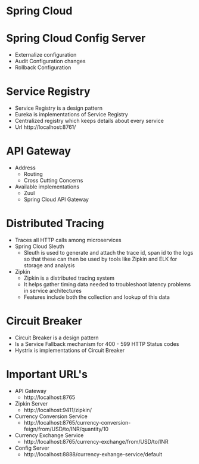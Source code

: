 # Spring Cloud

# Spring Cloud Config Server 
- Externalize configuration
- Audit Configuration changes
- Rollback Configuration

# Service Registry
- Service Registry is a design pattern
- Eureka is implementations of Service Registry
- Centralized registry which keeps details about every service
- Url http://localhost:8761/

# API Gateway 
- Address 
  - Routing 
  - Cross Cutting Concerns
- Available implementations
  - Zuul
  - Spring Cloud API Gateway

# Distributed Tracing
- Traces all HTTP calls among microservices
- Spring Cloud Sleuth
  - Sleuth is used to generate and attach the trace id, span id to the logs so that these can then be used by tools like Zipkin and ELK for storage and analysis
- Zipkin 
  - Zipkin is a distributed tracing system 
  - It helps gather timing data needed to troubleshoot latency problems in service architectures 
  - Features include both the collection and lookup of this data

# Circuit Breaker
- Circuit Breaker is a design pattern
- Is a Service Fallback mechanism for 400 - 599 HTTP Status codes
- Hystrix is implementations of Circuit Breaker

# Important URL's
- API Gateway
  - http://localhost:8765
- Zipkin Server 
  - http://localhost:9411/zipkin/
- Currency Conversion Service 
  - http://localhost:8765/currency-conversion-feign/from/USD/to/INR/quantity/10
- Currency Exchange Service 
  - http://localhost:8765/currency-exchange/from/USD/to/INR
- Config Server 
  - http://localhost:8888/currency-exhange-service/default
